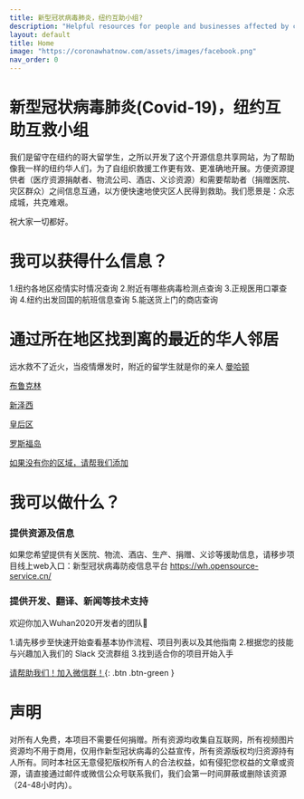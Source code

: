 ```yaml
---
title: 新型冠状病毒肺炎，纽约互助小组?
description: "Helpful resources for people and businesses affected by coronavirus."
layout: default
title: Home
image: "https://coronawhatnow.com/assets/images/facebook.png"
nav_order: 0
---
```

# 新型冠状病毒肺炎(Covid-19)，纽约互助互救小组
我们是留守在纽约的哥大留学生，之所以开发了这个开源信息共享网站，为了帮助像我一样的纽约华人们，为了自组织救援工作更有效、更准确地开展。方便资源提供者（医疗资源捐献者、物流公司、酒店、义诊资源）和需要帮助者（捐赠医院、灾区群众）之间信息互通，以方便快速地使灾区人民得到救助。我们愿景是：众志成城，共克难艰。

祝大家一切都好。

# 我可以获得什么信息？
1.纽约各地区疫情实时情况查询
2.附近有哪些病毒检测点查询
3.正规医用口罩查询
4.纽约出发回国的航班信息查询
5.能送货上门的商店查询

# 通过所在地区找到离的最近的华人邻居
远水救不了近火，当疫情爆发时，附近的留学生就是你的亲人
[曼哈顿](usa/california/bayarea/bayarea.html)

[布鲁克林](usa/washington/seattle/seattle.html)

[新泽西](usa/washington/seattle/seattle.html)

[皇后区](usa/washington/seattle/seattle.html)

[罗斯福岛](usa/washington/seattle/seattle.html)

[如果没有你的区域，请帮我们添加](https://www.facebook.com/groups/coronawhatnow/)

# 我可以做什么？
### 提供资源及信息
如果您希望提供有关医院、物流、酒店、生产、捐赠、义诊等援助信息，请移步项目线上web入口：新型冠状病毒防疫信息平台 https://wh.opensource-service.cn/

### 提供开发、翻译、新闻等技术支持
欢迎你加入Wuhan2020开发者的团队👏

1.请先移步至快速开始查看基本协作流程、项目列表以及其他指南
2.根据您的技能与兴趣加入我们的 Slack 交流群组
3.找到适合你的项目开始入手

[请帮助我们！加入微信群！](https://www.facebook.com/groups/coronawhatnow/){: .btn .btn-green }

# 声明
对所有人免费，本项目不需要任何捐赠。所有资源均收集自互联网，所有视频图片资源均不用于商用，仅用作新型冠状病毒的公益宣传，所有资源版权均归资源持有人所有。同时本社区无意侵犯版权所有人的合法权益，如有侵犯您权益的文章或资源，请直接通过邮件或微信公众号联系我们，我们会第一时间屏蔽或删除该资源（24-48小时内）。
